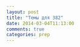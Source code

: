 ```yaml
---
layout: post
title: "Темы для 382"
date: 2014-03-04T11:13:00
comments: true
categories: prep 
---
```

